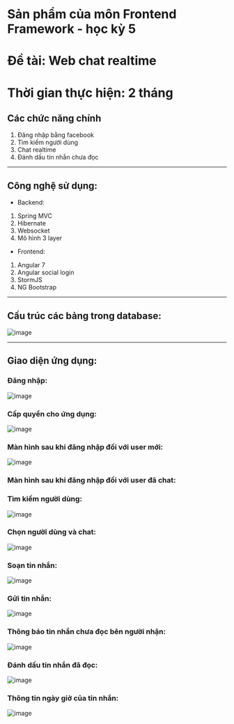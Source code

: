 # Sản phẩm của môn Frontend Framework - học kỳ 5

# Đề tài: Web chat realtime

# Thời gian thực hiện: 2 tháng


## Các chức năng chính
1. Đăng nhập bằng facebook
2. Tìm kiếm người dùng
3. Chat realtime
4. Đánh dấu tin nhắn chưa đọc

---

## Công nghệ sử dụng:
* Backend:
1. Spring MVC
2. Hibernate
3. Websocket
3. Mô hình 3 layer

* Frontend:
1. Angular 7
2. Angular social login
3. StormJS
4. NG Bootstrap

---

## Cấu trúc các bảng trong database:
![image](https://user-images.githubusercontent.com/41563586/57286969-ae412180-70e0-11e9-899d-562ba74130e1.png)

---

## Giao diện ứng dụng:

### Đăng nhập:
![image](https://user-images.githubusercontent.com/41563586/57287020-c749d280-70e0-11e9-90e4-fb7d310389a9.png)


### Cấp quyền cho ứng dụng:
![image](https://user-images.githubusercontent.com/41563586/57287052-e34d7400-70e0-11e9-8e63-d0f38735a60e.png)


### Màn hình sau khi đăng nhập đối với user mới:
![image](https://user-images.githubusercontent.com/41563586/57287097-f9f3cb00-70e0-11e9-9c9d-b730171580c0.png)


### Màn hình sau khi đăng nhập đối với user đã chat:


### Tìm kiếm người dùng:
![image](https://user-images.githubusercontent.com/41563586/57287257-56ef8100-70e1-11e9-8906-84e633d1da29.png)


### Chọn người dùng và chat:
![image](https://user-images.githubusercontent.com/41563586/57287324-82726b80-70e1-11e9-97c4-b1d21381e7c7.png)


### Soạn tin nhắn:
![image](https://user-images.githubusercontent.com/41563586/57287362-94eca500-70e1-11e9-83b0-402174ebc118.png)


### Gửi tin nhắn:
![image](https://user-images.githubusercontent.com/41563586/57287523-eb59e380-70e1-11e9-8d26-dce573ccec58.png)


### Thông báo tin nhắn chưa đọc bên người nhận:
![image](https://user-images.githubusercontent.com/41563586/57287628-252aea00-70e2-11e9-8196-f57461ccaa5a.png)


### Đánh dấu tin nhắn đã đọc:
![image](https://user-images.githubusercontent.com/41563586/57287713-4e4b7a80-70e2-11e9-868d-6f9a502e6c0a.png)


### Thông tin ngày giờ của tin nhắn:
![image](https://user-images.githubusercontent.com/41563586/57287887-a08c9b80-70e2-11e9-80d3-2f27239fe3ba.png)

